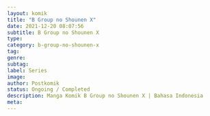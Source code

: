 ```yaml
---
layout: komik
title: "B Group no Shounen X"
date: 2021-12-20 08:07:56
subtitle: B Group no Shounen X
type: 
category: b-group-no-shounen-x
tag: 
genre: 
subtag: 
label: Series
image: 
author: Postkomik
status: Ongoing / Completed
description: Manga Komik B Group no Shounen X | Bahasa Indonesia
meta: 
---
```

